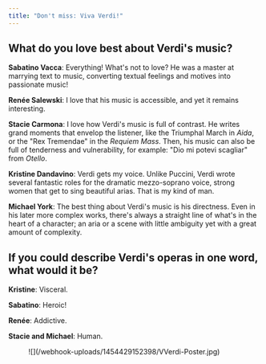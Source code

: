 ```yaml
---
title: "Don't miss: Viva Verdi!"
---
```


## What do you love best about Verdi's music?

**Sabatino Vacca**: Everything! What's not to love? He was a master at marrying text to music, converting textual feelings and motives into passionate music!

**Renée Salewski**: I love that his music is accessible, and yet it remains interesting.

**Stacie Carmona**: I love how Verdi's music is full of contrast.  He writes grand moments that envelop the listener, like the Triumphal March in *Aida*, or the "Rex Tremendae" in the *Requiem Mass*. Then, his music can also be full of tenderness and vulnerability, for example: "Dio mi potevi scagliar" from *Otello*.

**Kristine Dandavino**: Verdi gets my voice. Unlike Puccini, Verdi wrote several fantastic roles for the dramatic mezzo-soprano voice, strong women that get to sing beautiful arias. That is my kind of man.

**Michael York**: The best thing about Verdi's music is his directness. Even in his later more complex works, there's always a straight line of what's in the heart of a character; an aria or a scene with little ambiguity yet with a great amount of complexity.

## If you could describe Verdi's operas in one word, what would it be?

**Kristine**: Visceral.

**Sabatino**: Heroic!

**Renée**: Addictive.

**Stacie and Michael**: Human.

<figure data-type="image">
![](/webhook-uploads/1454429152398/VVerdi-Poster.jpg)
</figure>
